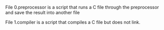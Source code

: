 File 0.preprocessor is a script that runs a C file through the preprocessor and save the result into another file

File 1.compiler is a script that compiles a C file but does not link.

